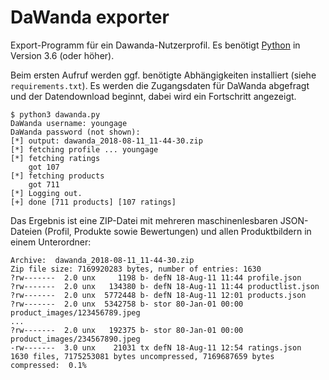 # DaWanda exporter

Export-Programm für ein Dawanda-Nutzerprofil. Es benötigt [Python](http://python.org) in Version 3.6 (oder höher).

Beim ersten Aufruf werden ggf. benötigte Abhängigkeiten installiert (siehe `requirements.txt`).
Es werden die Zugangsdaten für DaWanda abgefragt und der Datendownload beginnt, dabei wird ein Fortschritt angezeigt.

```
$ python3 dawanda.py
DaWanda username: youngage
DaWanda password (not shown): 
[*] output: dawanda_2018-08-11_11-44-30.zip
[*] fetching profile ... youngage
[*] fetching ratings
    got 107
[*] fetching products
    got 711
[*] Logging out.
[+] done [711 products] [107 ratings]
```

Das Ergebnis ist eine ZIP-Datei mit mehreren maschinenlesbaren JSON-Dateien (Profil, Produkte sowie Bewertungen) und allen Produktbildern in einem Unterordner:
```
Archive:  dawanda_2018-08-11_11-44-30.zip
Zip file size: 7169920283 bytes, number of entries: 1630
?rw-------  2.0 unx     1198 b- defN 18-Aug-11 11:44 profile.json
?rw-------  2.0 unx   134380 b- defN 18-Aug-11 11:44 productlist.json
?rw-------  2.0 unx  5772448 b- defN 18-Aug-11 12:01 products.json
?rw-------  2.0 unx  5342758 b- stor 80-Jan-01 00:00 product_images/123456789.jpeg
...
?rw-------  2.0 unx   192375 b- stor 80-Jan-01 00:00 product_images/234567890.jpeg
-rw-------  3.0 unx    21031 tx defN 18-Aug-11 12:54 ratings.json
1630 files, 7175253081 bytes uncompressed, 7169687659 bytes compressed:  0.1%
```

